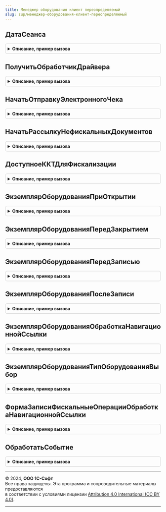```yaml
---
title: Менеджер оборудования клиент переопределяемый
slug: zup/менеджер-оборудования-клиент-переопределяемый
---
```



## ДатаСеанса
<details style="margin: 1em 0; padding: 0.5em; border: 1px solid #ccc; border-radius: 6px;">

<summary style="font-weight: bold; cursor: pointer;">Описание, пример вызова</summary>

```bsl

// Возвращает текущую дату, приведенную к часовому поясу сеанса.
// Предназначена для использования вместо функции ТекущаяДата().
//
// Возвращаемое значение:
//  Результат - текущая дата.
//
Функция ДатаСеанса() Экспорт
```

Пример вызова
```bsl
Результат = МенеджерОборудованияКлиентПереопределяемый.ДатаСеанса() 
```
</details>

## ПолучитьОбработчикДрайвера
<details style="margin: 1em 0; padding: 0.5em; border: 1px solid #ccc; border-radius: 6px;">

<summary style="font-weight: bold; cursor: pointer;">Описание, пример вызова</summary>

```bsl

// Функция возвращает объект обработчика драйвера по его наименованию.
//
// Параметры:
//  ОбработчикДрайвера  - Перечисление, ссылка на обработчик драйвера подключаемого оборудования.
//  ЗагружаемыйДрайвер  - Булево, признак, что драйвер загружаемый
//  ТипОборудованияИмя  - Строка, представление типа оборудования
//
// Возвращаемое значение:
//  Результат - Используемый модуль обработчика драйвера.
//
Функция ПолучитьОбработчикДрайвера(ОбработчикДрайвера, ЗагружаемыйДрайвер, ТипОборудованияИмя) Экспорт
```

Пример вызова
```bsl
Результат = МенеджерОборудованияКлиентПереопределяемый.ПолучитьОбработчикДрайвера(ОбработчикДрайвера, ЗагружаемыйДрайвер, ТипОборудованияИмя) 
```
</details>

## НачатьОтправкуЭлектронногоЧека
<details style="margin: 1em 0; padding: 0.5em; border: 1px solid #ccc; border-radius: 6px;">

<summary style="font-weight: bold; cursor: pointer;">Описание, пример вызова</summary>

```bsl

// Процедура отправляет электронное сообщение на электронную почта и абонентский номер.
//
Процедура НачатьОтправкуЭлектронногоЧека(ПараметрыЧека, ТекстСообщения, ПокупательEmail, ПокупательНомер) Экспорт
```

Пример вызова
```bsl
МенеджерОборудованияКлиентПереопределяемый.НачатьОтправкуЭлектронногоЧека(ПараметрыЧека, ТекстСообщения, ПокупательEmail, ПокупательНомер) 
```
</details>

## НачатьРассылкуНефискальныхДокументов
<details style="margin: 1em 0; padding: 0.5em; border: 1px solid #ccc; border-radius: 6px;">

<summary style="font-weight: bold; cursor: pointer;">Описание, пример вызова</summary>

```bsl

// Начинает рассылку или ставит задачу на рассылку нефискальных документов.
// Которые заданы в шаблоне чека.
Процедура НачатьРассылкуНефискальныхДокументов(Параметры) Экспорт
```

Пример вызова
```bsl
МенеджерОборудованияКлиентПереопределяемый.НачатьРассылкуНефискальныхДокументов(Параметры) 
```
</details>

## ДоступноеККТДляФискализации
<details style="margin: 1em 0; padding: 0.5em; border: 1px solid #ccc; border-radius: 6px;">

<summary style="font-weight: bold; cursor: pointer;">Описание, пример вызова</summary>

```bsl

// Переопределяет доступное ККТ для фискализации чека
// Параметры:
//  РеквизитыЧека - Структура - реквизиты фискального чека
//  СписокУстройств - Массив - список доступных ККТ для фискализации
//  ИдентификаторУстройстваККТ - Ссылка - выбранное ККТ для фискализации
//
Процедура ДоступноеККТДляФискализации(РеквизитыЧека, СписокУстройств, ИдентификаторУстройстваККТ) Экспорт
```

Пример вызова
```bsl
МенеджерОборудованияКлиентПереопределяемый.ДоступноеККТДляФискализации(РеквизитыЧека, СписокУстройств, ИдентификаторУстройстваККТ) 
```
</details>

## ЭкземплярОборудованияПриОткрытии
<details style="margin: 1em 0; padding: 0.5em; border: 1px solid #ccc; border-radius: 6px;">

<summary style="font-weight: bold; cursor: pointer;">Описание, пример вызова</summary>

```bsl

// Дополнительные переопределяемые действия с управляемой формой в Экземпляре оборудования
// при событии "ПриОткрытии".
//
// Параметры:
// Объект - СправочникОбъект.ПодключаемоеОборудование - объект подключаемого оборудования.
// ЭтаФорма - ФормаКлиентскогоПриложения - форма владелец.
// Отказ - Булево - признак отказа.
//
Процедура ЭкземплярОборудованияПриОткрытии(Объект, ЭтаФорма, Отказ) Экспорт
```

Пример вызова
```bsl
МенеджерОборудованияКлиентПереопределяемый.ЭкземплярОборудованияПриОткрытии(Объект, ЭтаФорма, Отказ) 
```
</details>

## ЭкземплярОборудованияПередЗакрытием
<details style="margin: 1em 0; padding: 0.5em; border: 1px solid #ccc; border-radius: 6px;">

<summary style="font-weight: bold; cursor: pointer;">Описание, пример вызова</summary>

```bsl

// Дополнительные переопределяемые действия с управляемой формой в Экземпляре оборудования
// при событии "ПередЗакрытием".
//
//
// Параметры:
// Объект - СправочникОбъект.ПодключаемоеОборудование - объект подключаемого оборудования.
// ЭтаФорма - ФормаКлиентскогоПриложения - форма владелец.
// Отказ - Булево - признак отказа.
// СтандартнаяОбработка - Булево - признак стандартной обработки.
//
Процедура ЭкземплярОборудованияПередЗакрытием(Объект, ЭтаФорма, Отказ, СтандартнаяОбработка) Экспорт
```

Пример вызова
```bsl
МенеджерОборудованияКлиентПереопределяемый.ЭкземплярОборудованияПередЗакрытием(Объект, ЭтаФорма, Отказ, СтандартнаяОбработка) 
```
</details>

## ЭкземплярОборудованияПередЗаписью
<details style="margin: 1em 0; padding: 0.5em; border: 1px solid #ccc; border-radius: 6px;">

<summary style="font-weight: bold; cursor: pointer;">Описание, пример вызова</summary>

```bsl

// Дополнительные переопределяемые действия с управляемой формой в Экземпляре оборудования
// при событии "ПередЗаписью".
//
// Параметры:
// Объект - СправочникОбъект.ПодключаемоеОборудование - объект подключаемого оборудования.
// ЭтаФорма - ФормаКлиентскогоПриложения - форма владелец.
// Отказ - Булево - признак отказа.
// ПараметрыЗаписи - Структура - параметры записи оборудования.
//
Процедура ЭкземплярОборудованияПередЗаписью(Объект, ЭтаФорма, Отказ, ПараметрыЗаписи) Экспорт
```

Пример вызова
```bsl
МенеджерОборудованияКлиентПереопределяемый.ЭкземплярОборудованияПередЗаписью(Объект, ЭтаФорма, Отказ, ПараметрыЗаписи) 
```
</details>

## ЭкземплярОборудованияПослеЗаписи
<details style="margin: 1em 0; padding: 0.5em; border: 1px solid #ccc; border-radius: 6px;">

<summary style="font-weight: bold; cursor: pointer;">Описание, пример вызова</summary>

```bsl

// Дополнительные переопределяемые действия с управляемой формой в Экземпляре оборудования
// при событии "ПослеЗаписи".
//
// Параметры:
// Объект - СправочникОбъект.ПодключаемоеОборудование - объект подключаемого оборудования.
// ЭтаФорма - ФормаКлиентскогоПриложения - форма владелец.
// ПараметрыЗаписи - Структура - параметры записи оборудования.
//
Процедура ЭкземплярОборудованияПослеЗаписи(Объект, ЭтаФорма, ПараметрыЗаписи) Экспорт
```

Пример вызова
```bsl
МенеджерОборудованияКлиентПереопределяемый.ЭкземплярОборудованияПослеЗаписи(Объект, ЭтаФорма, ПараметрыЗаписи) 
```
</details>

## ЭкземплярОборудованияОбработкаНавигационнойСсылки
<details style="margin: 1em 0; padding: 0.5em; border: 1px solid #ccc; border-radius: 6px;">

<summary style="font-weight: bold; cursor: pointer;">Описание, пример вызова</summary>

```bsl

// Дополнительные переопределяемые действия с управляемой формой в Экземпляре оборудования
// при событии "ОбработкаНавигационнойСсылки".
//
// Параметры:
// Объект - СправочникОбъект.ПодключаемоеОборудование - объект подключаемого оборудования.
// ЭтаФорма - ФормаКлиентскогоПриложения - форма владелец.
// НавигационнаяСсылкаФорматированнойСтроки - НавигационнаяСсылка - навигационная ссылка.
// СтандартнаяОбработка - Булево - признак стандартной обработки.
//
Процедура ЭкземплярОборудованияОбработкаНавигационнойСсылки(Объект, ЭтаФорма, НавигационнаяСсылкаФорматированнойСтроки, СтандартнаяОбработка) Экспорт
```

Пример вызова
```bsl
МенеджерОборудованияКлиентПереопределяемый.ЭкземплярОборудованияОбработкаНавигационнойСсылки(Объект, ЭтаФорма, НавигационнаяСсылкаФорматированнойСтроки, СтандартнаяОбработка) 
```
</details>

## ЭкземплярОборудованияТипОборудованияВыбор
<details style="margin: 1em 0; padding: 0.5em; border: 1px solid #ccc; border-radius: 6px;">

<summary style="font-weight: bold; cursor: pointer;">Описание, пример вызова</summary>

```bsl

// Дополнительные переопределяемые действия с управляемой формой в Экземпляре оборудования
// при событии "ТипОборудованияОбработкаВыбора".
//
// Параметры:
// Объект - СправочникОбъект.ПодключаемоеОборудование - объект подключаемого оборудования.
// ЭтаФорма - ФормаКлиентскогоПриложения - форма владелец.
// ЭтотОбъект - СправочникОбъект.ПодключаемоеОборудование - текущий объект подключаемого оборудования.
// Элемент - Элемент - изменяемый элемент.
// ВыбранноеЗначение - ПеречислениеСсылка.ТипыПодключаемогоОборудования - выбранное значение.
//
Процедура ЭкземплярОборудованияТипОборудованияВыбор(Объект, ЭтаФорма, ЭтотОбъект, Элемент, ВыбранноеЗначение) Экспорт
```

Пример вызова
```bsl
МенеджерОборудованияКлиентПереопределяемый.ЭкземплярОборудованияТипОборудованияВыбор(Объект, ЭтаФорма, ЭтотОбъект, Элемент, ВыбранноеЗначение) 
```
</details>

## ФормаЗаписиФискальныеОперацииОбработкаНавигационнойСсылки
<details style="margin: 1em 0; padding: 0.5em; border: 1px solid #ccc; border-radius: 6px;">

<summary style="font-weight: bold; cursor: pointer;">Описание, пример вызова</summary>

```bsl

// Дополнительные переопределяемые действия с управляемой формой в Фискальные операции
// при событии "ОбработкаНавигационнойСсылки".
//
Процедура ФормаЗаписиФискальныеОперацииОбработкаНавигационнойСсылки(Запись, ЭтаФорма, НавигационнаяСсылкаФорматированнойСтроки, СтандартнаяОбработка) Экспорт
```

Пример вызова
```bsl
МенеджерОборудованияКлиентПереопределяемый.ФормаЗаписиФискальныеОперацииОбработкаНавигационнойСсылки(Запись, ЭтаФорма, НавигационнаяСсылкаФорматированнойСтроки, СтандартнаяОбработка) 
```
</details>

## ОбработатьСобытие
<details style="margin: 1em 0; padding: 0.5em; border: 1px solid #ccc; border-radius: 6px;">

<summary style="font-weight: bold; cursor: pointer;">Описание, пример вызова</summary>

```bsl

Процедура ОбработатьСобытие() Экспорт
```

Пример вызова
```bsl
МенеджерОборудованияКлиентПереопределяемый.ОбработатьСобытие() 
```
</details>

---

© 2024, **ООО 1С-Софт**  
Все права защищены. Эта программа и сопроводительные материалы предоставляются  
в соответствии с условиями лицензии [Attribution 4.0 International (CC BY 4.0)](https://creativecommons.org/licenses/by/4.0/legalcode).

---

